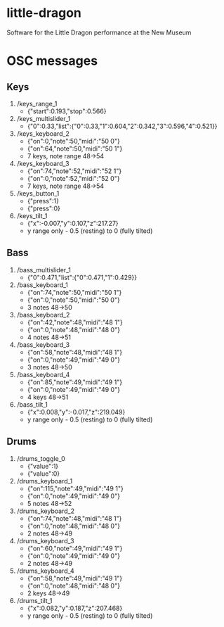 # little-dragon
Software for the Little Dragon performance at the New Museum



# OSC messages

## Keys

1. /keys_range_1 
	- {"start":0.193,"stop":0.566}
1. /keys_multislider_1 
	- {"0":0.33,"list":{"0":0.33,"1":0.604,"2":0.342,"3":0.596,"4":0.521}}
1. /keys_keyboard_2 
	- {"on":0,"note":50,"midi":"50 0"}
	- {"on":64,"note":50,"midi":"50 1"}
	- 7 keys, note range 48->54
1. /keys_keyboard_3 
	- {"on":74,"note":52,"midi":"52 1"}
	- {"on":0,"note":52,"midi":"52 0"}
	- 7 keys, note range 48->54
1. /keys_button_1
	- {"press":1}
	- {"press":0}
1. /keys_tilt_1
	- {"x":-0.007,"y":0.107,"z":217.27}
	- y range only - 0.5 (resting) to 0 (fully tilted)

## Bass
1. /bass_multislider_1
	- {"0":0.471,"list":{"0":0.471,"1":0.429}}
1. /bass_keyboard_1
	- {"on":74,"note":50,"midi":"50 1"}
	- {"on":0,"note":50,"midi":"50 0"}
	- 3 notes 48->50
1. /bass_keyboard_2
	- {"on":42,"note":48,"midi":"48 1"}
	- {"on":0,"note":48,"midi":"48 0"}
	- 4 notes 48->51
1. /bass_keyboard_3
	- {"on":58,"note":48,"midi":"48 1"}
	- {"on":0,"note":49,"midi":"49 0"}
	- 3 notes 48->50
1. /bass_keyboard_4
	- {"on":85,"note":49,"midi":"49 1"}
	- {"on":0,"note":49,"midi":"49 0"}
	- 4 keys 48->51
1. /bass_tilt_1
	- {"x":0.008,"y":-0.017,"z":219.049}
	- y range only - 0.5 (resting) to 0 (fully tilted)
		
## Drums
1. /drums_toggle_0
	- {"value":1}
	- {"value":0}
1. /drums_keyboard_1
	- {"on":115,"note":49,"midi":"49 1"}
	- {"on":0,"note":49,"midi":"49 0"}
	- 5 notes 48->52
1. /drums_keyboard_2
	- {"on":74,"note":48,"midi":"48 1"}
	- {"on":0,"note":48,"midi":"48 0"}
	- 2 notes 48->49
1. /drums_keyboard_3
	- {"on":60,"note":49,"midi":"49 1"}
	- {"on":0,"note":49,"midi":"49 0"}
	- 2 notes 48->49
1. /drums_keyboard_4
	- {"on":58,"note":49,"midi":"49 1"}
	- {"on":0,"note":48,"midi":"48 0"}
	- 2 keys 48->49
1. /drums_tilt_1
	- {"x":0.082,"y":0.187,"z":207.468}
	- y range only - 0.5 (resting) to 0 (fully tilted)

